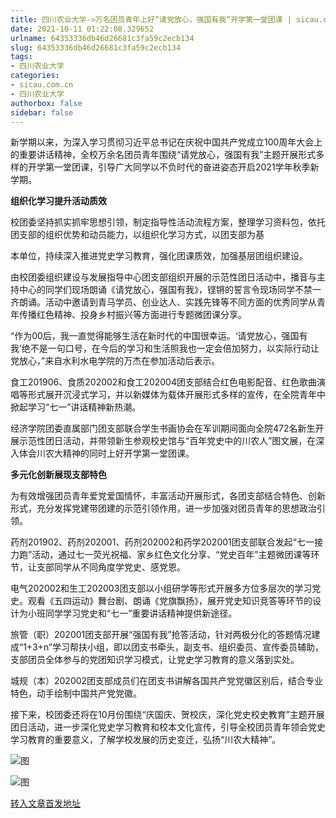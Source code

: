 ```yaml
---
title: 四川农业大学->万名团员青年上好“请党放心，强国有我”开学第一堂团课 | sicau.com.cn
date: 2021-10-11 01:22:08.329652
urlname: 64353336db46d26681c3fa59c2ecb134
slug: 64353336db46d26681c3fa59c2ecb134
tags: 
- 四川农业大学
categories:
- sicau.com.cn
- 四川农业大学
authorbox: false
sidebar: false
---
```

新学期以来，为深入学习贯彻习近平总书记在庆祝中国共产党成立100周年大会上的重要讲话精神，全校万余名团员青年围绕“请党放心，强国有我”主题开展形式多样的开学第一堂团课，引导广大同学以不负时代的奋进姿态开启2021学年秋季新学期。  

**组织化学习提升活动质效**

校团委坚持抓实抓牢思想引领，制定指导性活动流程方案，整理学习资料包，依托团支部的组织优势和动员能力，以组织化学习方式，以团支部为基
<!--more-->
本单位，持续深入推进党史学习教育，强化团课质效，加强基层团组织建设。

由校团委组织建设与发展指导中心团支部组织开展的示范性团日活动中，播音与主持中心的同学们现场朗诵《请党放心，强国有我》，铿锵的誓言令现场同学不禁一齐朗诵。活动中邀请到青马学员、创业达人、实践先锋等不同方面的优秀同学从青年传播红色精神、投身乡村振兴等方面进行专题微团课分享。

“作为00后，我一直觉得能够生活在新时代的中国很幸运。‘请党放心，强国有我’绝不是一句口号，在今后的学习和生活照我也一定会倍加努力，以实际行动让党放心，”来自水利水电学院的万杰在参加活动后表示。

食工201906、食质202002和食工202004团支部结合红色电影配音、红色歌曲演唱等形式展开沉浸式学习，并以新媒体为载体开展形式多样的宣传，在全院青年中掀起学习“七一”讲话精神新热潮。

经济学院团委直属部门团支部联合学生书画协会在军训期间面向全院472名新生开展示范性团日活动，并带领新生参观校史馆与“百年党史中的川农人”图文展，在深入体会川农大精神的同时上好开学第一堂团课。

**多元化创新展现支部特色**

为有效增强团员青年爱党爱国情怀，丰富活动开展形式，各团支部结合特色、创新形式，充分发挥党建带团建的示范引领作用，进一步加强对团员青年的思想政治引领。

药剂201902、药剂202001、药剂202002和药学202001团支部联合发起“七一接力跑”活动，通过七一荧光祝福、家乡红色文化分享、“党史百年”主题微团课等环节，让支部同学从不同角度学党史、感党恩。

电气202002和生工202003团支部以小组研学等形式开展多方位多层次的学习党史。观看《五四运动》舞台剧、朗诵《党旗飘扬》，展开党史知识竞答等环节的设计为小班同学学习党史和“七一”重要讲话精神提供新途径。

旅管（职）202001团支部开展“强国有我”抢答活动，针对两极分化的答题情况建成“1+3+n”学习帮扶小组，即以团支书牵头，副支书、组织委员、宣传委员辅助，支部团员全体参与的党团知识学习模式，让党史学习教育的意义落到实处。

城规（本）202002团支部成员们在团支书讲解各国共产党党徽区别后，结合专业特色，动手绘制中国共产党党徽。

接下来，校团委还将在10月份围绕“庆国庆、贺校庆，深化党史校史教育”主题开展团日活动，进一步深化党史学习教育和校本文化宣传，引导全校团员青年领会党史学习教育的重要意义，了解学校发展的历史变迁，弘扬“川农大精神”。

![图](https://news.sicau.edu.cn/__local/F/D3/94/04B3EDD58C40E1F38CC466F7949_C942E063_1205A.jpg)

![图](https://news.sicau.edu.cn/__local/D/76/0F/5B59AAD1C6DF7A83C0236E1C006_A14938D8_293F6.jpg)

[转入文章首发地址](https://news.sicau.edu.cn/info/1078/64838.htm)